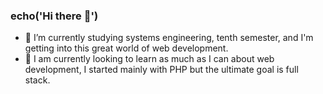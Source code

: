 ### echo('Hi there 👋')


- 🔭 I’m currently studying systems engineering, tenth semester, and I'm getting into this great world of web development.
- 🌱 I am currently looking to learn as much as I can about web development, I started mainly with PHP but the ultimate goal is full stack. 

<!--
**Behelit0906/Behelit0906** is a ✨ _special_ ✨ repository because its `README.md` (this file) appears on your GitHub profile.

Here are some ideas to get you started:

- 🔭 I’m currently working on ...
- 🌱 I’m currently learning ...
- 👯 I’m looking to collaborate on ...
- 🤔 I’m looking for help with ...
- 💬 Ask me about ...
- 📫 How to reach me: ...
- 😄 Pronouns: ...
- ⚡ Fun fact: ...
-->
